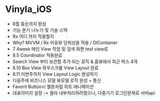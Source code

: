 # Vinyla_iOS


- 8월 중순까지 완성
- 기능 분기 나누기 및 기술 스택
- Rx 어디 까지 적용할지
- Why? MVVM / Rx 이유와 당위성을 적용 / DIContainer
- 7 4week 메인 View 작업 및 검색 화면 test view로
- 8.5 Coordinator 적용완료
- Search View 부터 보관함 추가 되는 로직 & 홈뷰에서 최근 박스 4개
- 8.10 Box View 좌우스크롤 View Layout 완료
- 8.11 이번주까지 View Layout Logic 완성하기
- 다음주에 비즈니스 모델 뷰모델 로직 완성 + 통신
- Favorit Button시 멜론처럼 하트 애니메이션
- 대표이미지 설정 -> 클라 내부처리하려했으나, 다중기기 로그인문제로 서버api
